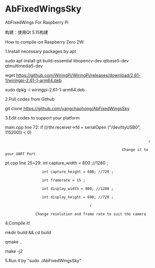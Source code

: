 # AbFixedWingsSky
AbFixedWings For Raspberry Pi

构建：使用Qt 5.15构建

How to compile-on Raspberry Zero 2W:

1.Install necessary packages by apt

  sudo apt install git build-essential libopencv-dev qtbase5-dev qtmultimedia5-dev

  wget https://github.com/WiringPi/WiringPi/releases/download/2.61-1/wiringpi-2.61-1-arm64.deb

  sudo dpkg -i wiringpi-2.61-1-arm64.deb

2.Pull codes from Github

  git clone https://github.com/yangchaohong/AbFixedWingsSky

3.Edit codes to support your platform

  main.cpp line 72:    if ((rthr.receiver->fd = serialOpen ("/dev/ttyUSB0", 115200)) < 0)
  
                                                                      ↑
                                                                      
                                                          Change it to your UART Port

  pt.cpp line 25~29: int capture_width = 800 ;//1280 ;
  
                     int capture_height = 600; //720 ;
                     
                     int framerate = 15 ;
                     
                     int display_width = 800; //1280 ;
                     
                     int display_height = 600; //720 ;

                                           ↑

                  Change resolution and frame rate to suit the camera

4.Compile it!

  mkdir build && cd build

  qmake ..
  
  make -j2

5.Run it by "sudo ./AbFixedWingsSky"
